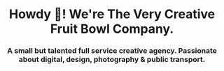 <h1 align="center">Howdy 👋! We're The Very Creative Fruit Bowl Company.</h1>
<h3 align="center">A small but talented full service creative agency. Passionate about digital, design, photography & public transport.</h3>
